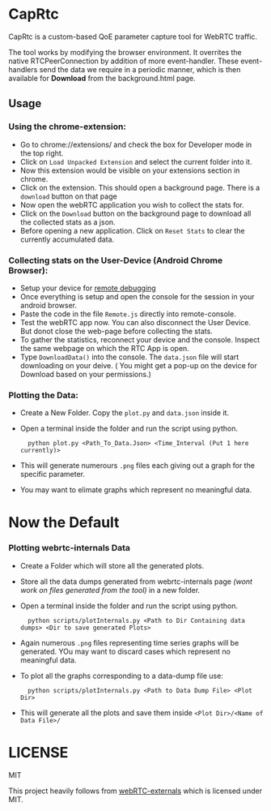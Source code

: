 # CapRtc 
CapRtc is a custom-based QoE parameter capture tool for WebRTC traffic.  

The tool works by modifying the browser environment. It overrites the native RTCPeerConnection by addition of more event-handler. These event-handlers send the data we require in a periodic manner, which is then available for **Download** from the background.html page.  


## Usage
### Using the chrome-extension:
* Go to chrome://extensions/ and check the box for Developer mode in the top right.
* Click on `Load Unpacked Extension` and select the current folder into it.
* Now this extension would be visible on your extensions section in chrome.
* Click on the extension. This should open a background page. There is a `download` button on that page
* Now open the webRTC application you wish to collect the stats for.
* Click on the `Download` button on the background page to download all the collected stats as a json.
* Before opening a new application. Click on `Reset Stats` to clear the currently accumulated data.

### Collecting stats on the User-Device (Android Chrome Browser):
* Setup your device for [remote debugging](https://developer.chrome.com/docs/devtools/remote-debugging/)
* Once everything is setup and open the console for the session in your android browser.
* Paste the code in the file `Remote.js` directly into remote-console.
* Test the webRTC app now. You can also disconnect the User Device. But donot close the web-page before collecting the stats.
* To gather the statistics, reconnect your device and the console. Inspect the same webpage on which the RTC App is open.
* Type `DownloadData()` into the console. The `data.json` file will start downloading on your deive. ( You might get a pop-up on the device for Download based on your permissions.)
  
### Plotting the Data:
* Create a New Folder. Copy the `plot.py` and `data.json` inside it. 
* Open a terminal inside the folder and run the script using python.
  
        python plot.py <Path_To_Data.Json> <Time_Interval (Put 1 here currently)> 
* This will generate numerours `.png` files each giving out a graph for the specific parameter.
* You may want to elimate graphs which represent no meaningful data.

# Now the Default
### Plotting webrtc-internals Data 
* Create a Folder which will store all the generated plots.
* Store all the data dumps generated from webrtc-internals page _(wont work on files generated from the tool)_ in a new folder.
* Open a terminal inside the folder and run the script using python.

        python scripts/plotInternals.py <Path to Dir Containing data dumps> <Dir to save generated Plots>
* Again numerous `.png` files representing time series graphs will be generated. YOu may want to discard cases which represent no meaningful data.
* To plot all the graphs corresponding to a data-dump file use:

        python scripts/plotInternals.py <Path to Data Dump File> <Plot Dir>
* This will generate all the plots and save them inside `<Plot Dir>/<Name of Data File>/`

# LICENSE
MIT

This project heavily follows from [webRTC-externals](https://github.com/fippo/webrtc-externals) which is licensed under MIT.
